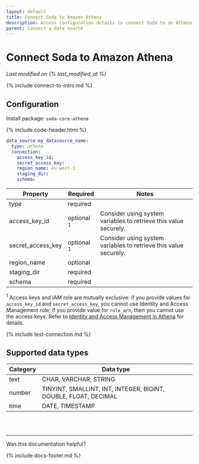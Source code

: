 ```yaml
---
layout: default
title: Connect Soda to Amazon Athena
description: Access configuration details to connect Soda to an Athena data source.
parent: Connect a data source
---
```


# Connect Soda to Amazon Athena
<!--Linked to UI, access Shlink-->
*Last modified on {% last_modified_at %}*

{% include connect-to-intro.md %}

## Configuration
Install package: `soda-core-athena`

{% include code-header.html %}
```yaml
data_source my_datasource_name:
  type: athena
  connection:
    access_key_id: 
    secret_access_key: 
    region_name: eu-west-1
    staging_dir: 
    schema: 
```

| Property          | Required | Notes                                                      |
| ----------------- | -------- | ---------------------------------------------------------- |
| type              | required |                                                            |
| access_key_id     | optional <sup>1</sup> | Consider using system variables to retrieve this value securely. |
| secret_access_key | optional <sup>1</sup> | Consider using system variables to retrieve this value securely. |
| region_name       | optional |                                                            |
| staging_dir       | required |                                                            |
| schema            | required |                                                            |

<sup>1</sup> Access keys and IAM role are mutually exclusive: if you provide values for `access_key_id` and `secret_access_key`, you cannot use Identity and Access Management role; if you provide value for `role_arn`, then you cannot use the access keys. Refer to [Identity and Access Management in Athena](https://docs.aws.amazon.com/athena/latest/ug/security-iam-athena.html) for details.

{% include test-connection.md %}

## Supported data types

| Category | Data type                                                       |
| -------- | --------------------------------------------------------------- |
| text     | CHAR, VARCHAR, STRING                                           |
| number   | TINYINT, SMALLINT, INT, INTEGER, BIGINT, DOUBLE, FLOAT, DECIMAL |
| time     | DATE, TIMESTAMP                                                 |

<br />
<br />

---

Was this documentation helpful?

<!-- LikeBtn.com BEGIN -->
<span class="likebtn-wrapper" data-theme="tick" data-i18n_like="Yes" data-ef_voting="grow" data-show_dislike_label="true" data-counter_zero_show="true" data-i18n_dislike="No"></span>
<script>(function(d,e,s){if(d.getElementById("likebtn_wjs"))return;a=d.createElement(e);m=d.getElementsByTagName(e)[0];a.async=1;a.id="likebtn_wjs";a.src=s;m.parentNode.insertBefore(a, m)})(document,"script","//w.likebtn.com/js/w/widget.js");</script>
<!-- LikeBtn.com END -->

{% include docs-footer.md %}